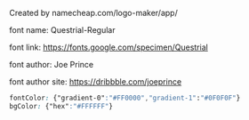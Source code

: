 
Created by namecheap.com/logo-maker/app/

font name: Questrial-Regular

font link: https://fonts.google.com/specimen/Questrial

font author: Joe Prince

font author site: https://dribbble.com/joeprince
```css
fontColor: {"gradient-0":"#FF0000","gradient-1":"#0F0F0F"}
bgColor: {"hex":"#FFFFFF"}
```

      
